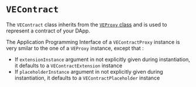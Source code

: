# `VEContract`

The `VEContract` class inherits from the [`VEProxy` class](/guide/ethers-proxies/advanced/apis-in-depth/proxies/ve-proxy) and is used to represent a contract of your DApp.

The Application Programming Interface of a `VEContractProxy` instance is very smilar to the one of a `VEProxy` instance, except that :
- If `extensionInstance` argument in not explicitly given during instantiation, it defaults to a `VEContractExtension` instance
- If `placeholderInstance` argument in not explicitly given during instantiation, it defaults to a `VEContractPlaceholder` instance

